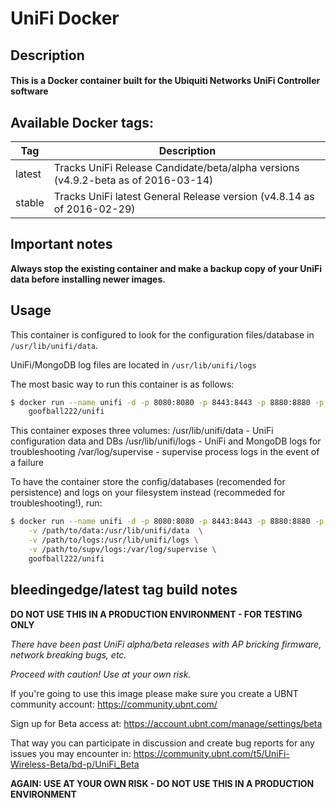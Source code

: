 # UniFi Docker

## Description

#### This is a Docker container built for the Ubiquiti Networks UniFi Controller software

## Available Docker tags:
| Tag | Description |
| --- | --- |
| latest | Tracks UniFi Release Candidate/beta/alpha versions (v4.9.2-beta as of 2016-03-14) |
| stable | Tracks UniFi latest General Release version (v4.8.14 as of 2016-02-29) |

## Important notes

**Always stop the existing container and make a backup copy of your UniFi data before installing newer images.**

## Usage

This container is configured to look for the configuration files/database in `/usr/lib/unifi/data`.

UniFi/MongoDB log files are located in `/usr/lib/unifi/logs`

The most basic way to run this container is as follows:

```bash
$ docker run --name unifi -d -p 8080:8080 -p 8443:8443 -p 8880:8880 -p 8843:8843 \
	goofball222/unifi
```

This container exposes three volumes:
/usr/lib/unifi/data - UniFi configuration data and DBs
/usr/lib/unifi/logs - UniFi and MongoDB logs for troubleshooting
/var/log/supervise - supervise process logs in the event of a failure

To have the container store the config/databases (recomended for persistence) 
and logs on your filesystem instead (recommeded for troubleshooting!), run:

```bash
$ docker run --name unifi -d -p 8080:8080 -p 8443:8443 -p 8880:8880 -p 8843:8843 \
	-v /path/to/data:/usr/lib/unifi/data  \
	-v /path/to/logs:/usr/lib/unifi/logs \
	-v /path/to/supv/logs:/var/log/supervise \
	goofball222/unifi
```

## bleedingedge/latest tag build notes

**DO NOT USE THIS IN A PRODUCTION ENVIRONMENT - FOR TESTING ONLY**

_There have been past UniFi alpha/beta releases with AP bricking firmware, network breaking bugs, etc._

_Proceed with caution! Use at your own risk._

If you're going to use this image please make sure you create a UBNT community account:
https://community.ubnt.com/

Sign up for Beta access at:
https://account.ubnt.com/manage/settings/beta

That way you can participate in discussion and create bug reports for any issues you may encounter in:
https://community.ubnt.com/t5/UniFi-Wireless-Beta/bd-p/UniFi_Beta

**AGAIN: USE AT YOUR OWN RISK - DO NOT USE THIS IN A PRODUCTION ENVIRONMENT**
